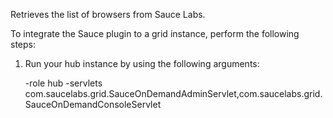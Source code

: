 Retrieves the list of browsers from Sauce Labs.

To integrate the Sauce plugin to a grid instance, perform the following steps:

1. Run your hub instance by using the following arguments:

   -role hub -servlets com.saucelabs.grid.SauceOnDemandAdminServlet,com.saucelabs.grid.SauceOnDemandConsoleServlet